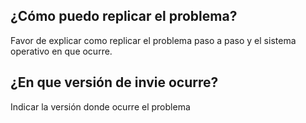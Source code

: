 ## ¿Cómo puedo replicar el problema?
Favor de explicar como replicar el problema paso a paso y el sistema operativo en que ocurre.
## ¿En que versión de invie ocurre?
Indicar la versión donde ocurre el problema 
